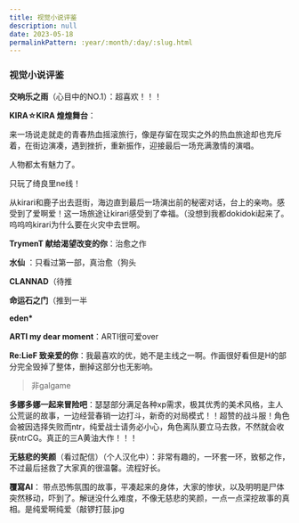 ```yaml
---
title: 视觉小说评鉴
description: null
date: 2023-05-18
permalinkPattern: :year/:month/:day/:slug.html
---
```


### 视觉小说评鉴

**交响乐之雨**（心目中的NO.1）：超喜欢！！！

**KIRA☆KIRA 煌煌舞台**：

来一场说走就走的青春热血摇滚旅行，像是存留在现实之外的热血旅途却也充斥着，在街边演凑，遇到挫折，重新振作，迎接最后一场充满激情的演唱。

人物都太有魅力了。

只玩了绮良里ne线！

从kirari和鹿子出去逛街，海边直到最后一场演出前的秘密对话，台上的亲吻。感受到了爱啊爱！这一场旅途让kirari感受到了幸福。（没想到我都dokidoki起来了。呜呜呜kirari为什么要在火灾中去世啊。

**TrymenT 献给渴望改变的你**：治愈之作

**水仙** ：只看过第一部，真治愈（狗头

**CLANNAD**（待推

**命运石之门**（推到一半

**eden\***    

**ARTI my dear moment**：ARTI很可爱over

**Re:LieF 致亲爱的你**：我最喜欢的优，她不是主线之一啊。作画很好看但是H的部分完全毁掉了整体，删掉这部分也无影响。

> 非galgame

**多娜多娜一起来冒险吧**：瑟瑟部分满足各种xp需求，极其优秀的美术风格，主人公荒诞的故事，一边经营春销一边打斗，新奇的对局模式！！超赞的战斗服！角色会被因选择失败而ntr，纯爱战士请务必小心，角色离队要立马去救，不然就会收获ntrCG。真正的三A黄油大作！！！

**无慈悲的笑颜**（看过配信）（个人汉化中）：非常有趣的，一环套一环，致郁之作，不过最后拯救了大家真的很温馨。流程好长。

**覆寫AI**： 带点恐怖氛围的故事，平凑起来的身体，大家的惨状，以及明明是尸体突然移动，吓到了。解谜没什么难度，不像无慈悲的笑颜，一点一点深挖故事的真相。是纯爱啊纯爱（敲锣打鼓.jpg